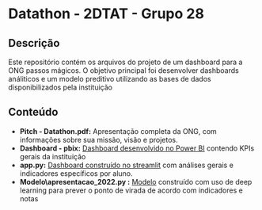 # Datathon - 2DTAT - Grupo 28

## Descrição
Este repositório contém os arquivos do projeto de um dashboard para a ONG passos mágicos. O objetivo principal foi desenvolver dashboards análiticos e um modelo preditivo utilizando as bases de dados disponibilizados pela instituição

## Conteúdo
* **Pitch - Datathon.pdf:** Apresentação completa da ONG, com informações sobre sua missão, visão e projetos.
* **Dashboard - pbix:** [Dashboard desenvolvido no Power BI](https://app.powerbi.com/links/mFcWv5eByw?ctid=11dbbfe2-89b8-4549-be10-cec364e59551&pbi_source=linkShare) contendo KPIs gerais da instituição
* **app.py:** [Dashboard construído no streamlit](https://datathon-2dtat.streamlit.app/) com análises gerais e indicadores específicos por aluno.
* **Modelo\apresentacao_2022.py :** [Modelo](https://henitz.streamlit.app/) construído com uso de deep learning para prever o ponto de virada de acordo com indicadores e notas
